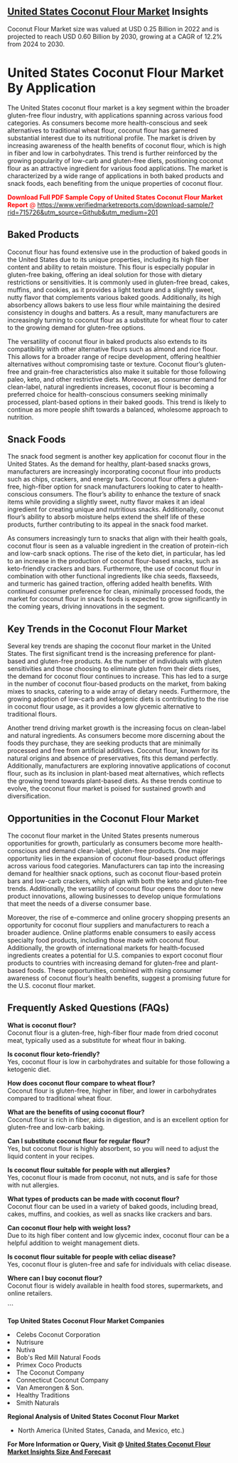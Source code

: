 <h2><a href="https://www.verifiedmarketreports.com/download-sample/?rid=715726&amp;utm_source=Github&amp;utm_medium=201" target="_blank">United States Coconut Flour Market</a> Insights</h2><p>Coconut Flour Market size was valued at USD 0.25 Billion in 2022 and is projected to reach USD 0.60 Billion by 2030, growing at a CAGR of 12.2% from 2024 to 2030.</p><p><h1>United States Coconut Flour Market By Application</h1><p>The United States coconut flour market is a key segment within the broader gluten-free flour industry, with applications spanning across various food categories. As consumers become more health-conscious and seek alternatives to traditional wheat flour, coconut flour has garnered substantial interest due to its nutritional profile. The market is driven by increasing awareness of the health benefits of coconut flour, which is high in fiber and low in carbohydrates. This trend is further reinforced by the growing popularity of low-carb and gluten-free diets, positioning coconut flour as an attractive ingredient for various food applications. The market is characterized by a wide range of applications in both baked products and snack foods, each benefiting from the unique properties of coconut flour. <p><span class=""><span style="color: #ff0000;"><strong>Download Full PDF Sample Copy of United States Coconut Flour Market Report</strong> @ </span><a href="https://www.verifiedmarketreports.com/download-sample/?rid=715726&amp;utm_source=Github&amp;utm_medium=201" target="_blank">https://www.verifiedmarketreports.com/download-sample/?rid=715726&amp;utm_source=Github&amp;utm_medium=201</a></span></p></p><h2>Baked Products</h2><p>Coconut flour has found extensive use in the production of baked goods in the United States due to its unique properties, including its high fiber content and ability to retain moisture. This flour is especially popular in gluten-free baking, offering an ideal solution for those with dietary restrictions or sensitivities. It is commonly used in gluten-free bread, cakes, muffins, and cookies, as it provides a light texture and a slightly sweet, nutty flavor that complements various baked goods. Additionally, its high absorbency allows bakers to use less flour while maintaining the desired consistency in doughs and batters. As a result, many manufacturers are increasingly turning to coconut flour as a substitute for wheat flour to cater to the growing demand for gluten-free options. <p>The versatility of coconut flour in baked products also extends to its compatibility with other alternative flours such as almond and rice flour. This allows for a broader range of recipe development, offering healthier alternatives without compromising taste or texture. Coconut flour’s gluten-free and grain-free characteristics also make it suitable for those following paleo, keto, and other restrictive diets. Moreover, as consumer demand for clean-label, natural ingredients increases, coconut flour is becoming a preferred choice for health-conscious consumers seeking minimally processed, plant-based options in their baked goods. This trend is likely to continue as more people shift towards a balanced, wholesome approach to nutrition.</p><h2>Snack Foods</h2><p>The snack food segment is another key application for coconut flour in the United States. As the demand for healthy, plant-based snacks grows, manufacturers are increasingly incorporating coconut flour into products such as chips, crackers, and energy bars. Coconut flour offers a gluten-free, high-fiber option for snack manufacturers looking to cater to health-conscious consumers. The flour’s ability to enhance the texture of snack items while providing a slightly sweet, nutty flavor makes it an ideal ingredient for creating unique and nutritious snacks. Additionally, coconut flour’s ability to absorb moisture helps extend the shelf life of these products, further contributing to its appeal in the snack food market. <p>As consumers increasingly turn to snacks that align with their health goals, coconut flour is seen as a valuable ingredient in the creation of protein-rich and low-carb snack options. The rise of the keto diet, in particular, has led to an increase in the production of coconut flour-based snacks, such as keto-friendly crackers and bars. Furthermore, the use of coconut flour in combination with other functional ingredients like chia seeds, flaxseeds, and turmeric has gained traction, offering added health benefits. With continued consumer preference for clean, minimally processed foods, the market for coconut flour in snack foods is expected to grow significantly in the coming years, driving innovations in the segment.</p><h2>Key Trends in the Coconut Flour Market</h2><p>Several key trends are shaping the coconut flour market in the United States. The first significant trend is the increasing preference for plant-based and gluten-free products. As the number of individuals with gluten sensitivities and those choosing to eliminate gluten from their diets rises, the demand for coconut flour continues to increase. This has led to a surge in the number of coconut flour-based products on the market, from baking mixes to snacks, catering to a wide array of dietary needs. Furthermore, the growing adoption of low-carb and ketogenic diets is contributing to the rise in coconut flour usage, as it provides a low glycemic alternative to traditional flours. <p>Another trend driving market growth is the increasing focus on clean-label and natural ingredients. As consumers become more discerning about the foods they purchase, they are seeking products that are minimally processed and free from artificial additives. Coconut flour, known for its natural origins and absence of preservatives, fits this demand perfectly. Additionally, manufacturers are exploring innovative applications of coconut flour, such as its inclusion in plant-based meat alternatives, which reflects the growing trend towards plant-based diets. As these trends continue to evolve, the coconut flour market is poised for sustained growth and diversification.</p><h2>Opportunities in the Coconut Flour Market</h2><p>The coconut flour market in the United States presents numerous opportunities for growth, particularly as consumers become more health-conscious and demand clean-label, gluten-free products. One major opportunity lies in the expansion of coconut flour-based product offerings across various food categories. Manufacturers can tap into the increasing demand for healthier snack options, such as coconut flour-based protein bars and low-carb crackers, which align with both the keto and gluten-free trends. Additionally, the versatility of coconut flour opens the door to new product innovations, allowing businesses to develop unique formulations that meet the needs of a diverse consumer base. <p>Moreover, the rise of e-commerce and online grocery shopping presents an opportunity for coconut flour suppliers and manufacturers to reach a broader audience. Online platforms enable consumers to easily access specialty food products, including those made with coconut flour. Additionally, the growth of international markets for health-focused ingredients creates a potential for U.S. companies to export coconut flour products to countries with increasing demand for gluten-free and plant-based foods. These opportunities, combined with rising consumer awareness of coconut flour’s health benefits, suggest a promising future for the U.S. coconut flour market.</p><h2>Frequently Asked Questions (FAQs)</h2><p><b>What is coconut flour?</b><br>Coconut flour is a gluten-free, high-fiber flour made from dried coconut meat, typically used as a substitute for wheat flour in baking.</p><p><b>Is coconut flour keto-friendly?</b><br>Yes, coconut flour is low in carbohydrates and suitable for those following a ketogenic diet.</p><p><b>How does coconut flour compare to wheat flour?</b><br>Coconut flour is gluten-free, higher in fiber, and lower in carbohydrates compared to traditional wheat flour.</p><p><b>What are the benefits of using coconut flour?</b><br>Coconut flour is rich in fiber, aids in digestion, and is an excellent option for gluten-free and low-carb baking.</p><p><b>Can I substitute coconut flour for regular flour?</b><br>Yes, but coconut flour is highly absorbent, so you will need to adjust the liquid content in your recipes.</p><p><b>Is coconut flour suitable for people with nut allergies?</b><br>Yes, coconut flour is made from coconut, not nuts, and is safe for those with nut allergies.</p><p><b>What types of products can be made with coconut flour?</b><br>Coconut flour can be used in a variety of baked goods, including bread, cakes, muffins, and cookies, as well as snacks like crackers and bars.</p><p><b>Can coconut flour help with weight loss?</b><br>Due to its high fiber content and low glycemic index, coconut flour can be a helpful addition to weight management diets.</p><p><b>Is coconut flour suitable for people with celiac disease?</b><br>Yes, coconut flour is gluten-free and safe for individuals with celiac disease.</p><p><b>Where can I buy coconut flour?</b><br>Coconut flour is widely available in health food stores, supermarkets, and online retailers.</p>```</p><p><strong>Top United States Coconut Flour Market Companies</strong></p><div data-test-id=""><p><li>Celebs Coconut Corporation</li><li> Nutrisure</li><li> Nutiva</li><li> Bob's Red Mill Natural Foods</li><li> Primex Coco Products</li><li> The Coconut Company</li><li> Connecticut Coconut Company</li><li> Van Amerongen & Son.</li><li> Healthy Traditions</li><li> Smith Naturals</li></p><div><strong>Regional Analysis of&nbsp;United States Coconut Flour Market</strong></div><ul><li dir="ltr"><p dir="ltr">North America&nbsp;(United States, Canada, and Mexico, etc.)</p></li></ul><p><strong>For More Information or Query, Visit @&nbsp;</strong><strong><a href="https://www.verifiedmarketreports.com/product/coconut-flour-market/?utm_source=Github&amp;utm_medium=201" target="_blank">United States Coconut Flour Market Insights Size And Forecast</a></strong></p></div>
